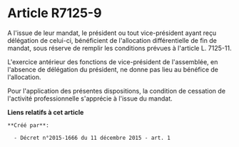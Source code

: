 # Article R7125-9

A l'issue de leur mandat, le président ou tout vice-président ayant reçu délégation de celui-ci, bénéficient de l'allocation
différentielle de fin de mandat, sous réserve de remplir les conditions prévues à l'article L. 7125-11. 

L'exercice antérieur des fonctions de vice-président de l'assemblée, en l'absence de délégation du président, ne donne pas
lieu au bénéfice de l'allocation. 

Pour l'application des présentes dispositions, la condition de cessation de l'activité professionnelle s'apprécie à l'issue
du mandat.

**Liens relatifs à cet article**

	**Créé par**:

	  - Décret n°2015-1666 du 11 décembre 2015 - art. 1
